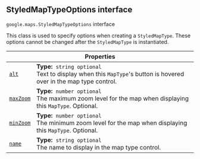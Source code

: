 
<devsite-heading text=" StyledMapTypeOptions interface" for="StyledMapTypeOptions" level="h2" link="" toc="" back-to-top=""><h2 id="StyledMapTypeOptions" is-upgraded="">StyledMapTypeOptions interface</h2></devsite-heading>
<p>
<code translate="no" dir="ltr"><span itemprop="path">google.maps</span>.<span itemprop="name">StyledMapTypeOptions</span></code>
interface
</p>
<p>This class is used to specify options when creating a <code translate="no" dir="ltr">StyledMapType</code>. These options cannot be changed after the <code translate="no" dir="ltr">StyledMapType</code> is instantiated.</p>
<div class="devsite-table-wrapper"><table class="properties responsive" summary="interface StyledMapTypeOptions - Properties">
<thead>
<tr><th colspan="2">Properties</th>
</tr></thead>
<tbody>
<tr id="StyledMapTypeOptions.alt">
<td itemprop="property"><code translate="no" dir="ltr"><a class="secret-link" href="#StyledMapTypeOptions.alt"><span>alt</span></a></code></td>
<td><div><strong>Type:</strong>&nbsp; <code translate="no" dir="ltr">string <span class="optional-type-annotation">optional</span></code></div>
<div class="desc">Text to display when this <code translate="no" dir="ltr">MapType</code>'s button is hovered over in the map type control.</div></td>
</tr>
<tr id="StyledMapTypeOptions.maxZoom">
<td itemprop="property"><code translate="no" dir="ltr"><a class="secret-link" href="#StyledMapTypeOptions.maxZoom"><span>maxZoom</span></a></code></td>
<td><div><strong>Type:</strong>&nbsp; <code translate="no" dir="ltr">number <span class="optional-type-annotation">optional</span></code></div>
<div class="desc">The maximum zoom level for the map when displaying this <code translate="no" dir="ltr">MapType</code>. Optional.</div></td>
</tr>
<tr id="StyledMapTypeOptions.minZoom">
<td itemprop="property"><code translate="no" dir="ltr"><a class="secret-link" href="#StyledMapTypeOptions.minZoom"><span>minZoom</span></a></code></td>
<td><div><strong>Type:</strong>&nbsp; <code translate="no" dir="ltr">number <span class="optional-type-annotation">optional</span></code></div>
<div class="desc">The minimum zoom level for the map when displaying this <code translate="no" dir="ltr">MapType</code>. Optional.</div></td>
</tr>
<tr id="StyledMapTypeOptions.name">
<td itemprop="property"><code translate="no" dir="ltr"><a class="secret-link" href="#StyledMapTypeOptions.name"><span>name</span></a></code></td>
<td><div><strong>Type:</strong>&nbsp; <code translate="no" dir="ltr">string <span class="optional-type-annotation">optional</span></code></div>
<div class="desc">The name to display in the map type control.</div></td>
</tr>
</tbody>
</table></div>
